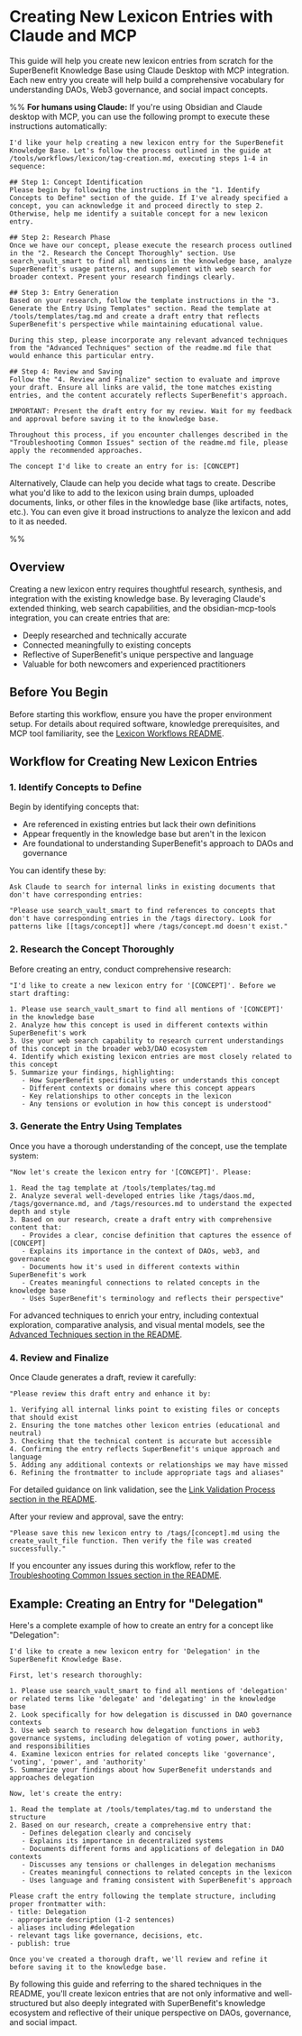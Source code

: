 # Creating New Lexicon Entries with Claude and MCP

This guide will help you create new lexicon entries from scratch for the SuperBenefit Knowledge Base using Claude Desktop with MCP integration. Each new entry you create will help build a comprehensive vocabulary for understanding DAOs, Web3 governance, and social impact concepts.

%% **For humans using Claude:** If you're using Obsidian and Claude desktop with MCP, you can use the following prompt to execute these instructions automatically:

```Claude
I'd like your help creating a new lexicon entry for the SuperBenefit Knowledge Base. Let's follow the process outlined in the guide at /tools/workflows/lexicon/tag-creation.md, executing steps 1-4 in sequence:

## Step 1: Concept Identification
Please begin by following the instructions in the "1. Identify Concepts to Define" section of the guide. If I've already specified a concept, you can acknowledge it and proceed directly to step 2. Otherwise, help me identify a suitable concept for a new lexicon entry.

## Step 2: Research Phase
Once we have our concept, please execute the research process outlined in the "2. Research the Concept Thoroughly" section. Use search_vault_smart to find all mentions in the knowledge base, analyze SuperBenefit's usage patterns, and supplement with web search for broader context. Present your research findings clearly.

## Step 3: Entry Generation
Based on your research, follow the template instructions in the "3. Generate the Entry Using Templates" section. Read the template at /tools/templates/tag.md and create a draft entry that reflects SuperBenefit's perspective while maintaining educational value.

During this step, please incorporate any relevant advanced techniques from the "Advanced Techniques" section of the readme.md file that would enhance this particular entry.

## Step 4: Review and Saving
Follow the "4. Review and Finalize" section to evaluate and improve your draft. Ensure all links are valid, the tone matches existing entries, and the content accurately reflects SuperBenefit's approach.

IMPORTANT: Present the draft entry for my review. Wait for my feedback and approval before saving it to the knowledge base.

Throughout this process, if you encounter challenges described in the "Troubleshooting Common Issues" section of the readme.md file, please apply the recommended approaches.

The concept I'd like to create an entry for is: [CONCEPT]
```

Alternatively, Claude can help you decide what tags to create. Describe what you'd like to add to the lexicon using brain dumps, uploaded documents, links, or other files in the knowledge base (like artifacts, notes, etc.). You can even give it broad instructions to analyze the lexicon and add to it as needed.

%%

## Overview

Creating a new lexicon entry requires thoughtful research, synthesis, and integration with the existing knowledge base. By leveraging Claude's extended thinking, web search capabilities, and the obsidian-mcp-tools integration, you can create entries that are:

- Deeply researched and technically accurate
- Connected meaningfully to existing concepts
- Reflective of SuperBenefit's unique perspective and language
- Valuable for both newcomers and experienced practitioners

## Before You Begin

Before starting this workflow, ensure you have the proper environment setup. For details about required software, knowledge prerequisites, and MCP tool familiarity, see the [Lexicon Workflows README](https://claude.ai/chat/readme.md).

## Workflow for Creating New Lexicon Entries

### 1. Identify Concepts to Define

Begin by identifying concepts that:

- Are referenced in existing entries but lack their own definitions
- Appear frequently in the knowledge base but aren't in the lexicon
- Are foundational to understanding SuperBenefit's approach to DAOs and governance

You can identify these by:

```
Ask Claude to search for internal links in existing documents that don't have corresponding entries:

"Please use search_vault_smart to find references to concepts that don't have corresponding entries in the /tags directory. Look for patterns like [[tags/concept]] where /tags/concept.md doesn't exist."
```

### 2. Research the Concept Thoroughly

Before creating an entry, conduct comprehensive research:

```
"I'd like to create a new lexicon entry for '[CONCEPT]'. Before we start drafting:

1. Please use search_vault_smart to find all mentions of '[CONCEPT]' in the knowledge base
2. Analyze how this concept is used in different contexts within SuperBenefit's work
3. Use your web search capability to research current understandings of this concept in the broader web3/DAO ecosystem
4. Identify which existing lexicon entries are most closely related to this concept
5. Summarize your findings, highlighting:
   - How SuperBenefit specifically uses or understands this concept
   - Different contexts or domains where this concept appears
   - Key relationships to other concepts in the lexicon
   - Any tensions or evolution in how this concept is understood"
```

### 3. Generate the Entry Using Templates

Once you have a thorough understanding of the concept, use the template system:

```
"Now let's create the lexicon entry for '[CONCEPT]'. Please:

1. Read the tag template at /tools/templates/tag.md
2. Analyze several well-developed entries like /tags/daos.md, /tags/governance.md, and /tags/resources.md to understand the expected depth and style
3. Based on our research, create a draft entry with comprehensive content that:
   - Provides a clear, concise definition that captures the essence of [CONCEPT]
   - Explains its importance in the context of DAOs, web3, and governance
   - Documents how it's used in different contexts within SuperBenefit's work
   - Creates meaningful connections to related concepts in the knowledge base
   - Uses SuperBenefit's terminology and reflects their perspective"
```

For advanced techniques to enrich your entry, including contextual exploration, comparative analysis, and visual mental models, see the [Advanced Techniques section in the README](https://claude.ai/chat/readme.md#advanced-techniques).

### 4. Review and Finalize

Once Claude generates a draft, review it carefully:

```
"Please review this draft entry and enhance it by:

1. Verifying all internal links point to existing files or concepts that should exist
2. Ensuring the tone matches other lexicon entries (educational and neutral)
3. Checking that the technical content is accurate but accessible
4. Confirming the entry reflects SuperBenefit's unique approach and language
5. Adding any additional contexts or relationships we may have missed
6. Refining the frontmatter to include appropriate tags and aliases"
```

For detailed guidance on link validation, see the [Link Validation Process section in the README](https://claude.ai/chat/readme.md#link-validation-process).

After your review and approval, save the entry:

```
"Please save this new lexicon entry to /tags/[concept].md using the create_vault_file function. Then verify the file was created successfully."
```

If you encounter any issues during this workflow, refer to the [Troubleshooting Common Issues section in the README](https://claude.ai/chat/readme.md#troubleshooting-common-issues).

## Example: Creating an Entry for "Delegation"

Here's a complete example of how to create an entry for a concept like "Delegation":

```
I'd like to create a new lexicon entry for 'Delegation' in the SuperBenefit Knowledge Base. 

First, let's research thoroughly:

1. Please use search_vault_smart to find all mentions of 'delegation' or related terms like 'delegate' and 'delegating' in the knowledge base
2. Look specifically for how delegation is discussed in DAO governance contexts
3. Use web search to research how delegation functions in web3 governance systems, including delegation of voting power, authority, and responsibilities
4. Examine lexicon entries for related concepts like 'governance', 'voting', 'power', and 'authority'
5. Summarize your findings about how SuperBenefit understands and approaches delegation

Now, let's create the entry:

1. Read the template at /tools/templates/tag.md to understand the structure
2. Based on our research, create a comprehensive entry that:
   - Defines delegation clearly and concisely
   - Explains its importance in decentralized systems
   - Documents different forms and applications of delegation in DAO contexts
   - Discusses any tensions or challenges in delegation mechanisms
   - Creates meaningful connections to related concepts in the lexicon
   - Uses language and framing consistent with SuperBenefit's approach

Please craft the entry following the template structure, including proper frontmatter with:
- title: Delegation
- appropriate description (1-2 sentences)
- aliases including #delegation
- relevant tags like governance, decisions, etc.
- publish: true

Once you've created a thorough draft, we'll review and refine it before saving it to the knowledge base.
```

By following this guide and referring to the shared techniques in the README, you'll create lexicon entries that are not only informative and well-structured but also deeply integrated with SuperBenefit's knowledge ecosystem and reflective of their unique perspective on DAOs, governance, and social impact.